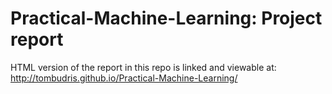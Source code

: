 # Practical-Machine-Learning: Project report
HTML version of the report in this repo is linked and viewable at: http://tombudris.github.io/Practical-Machine-Learning/
